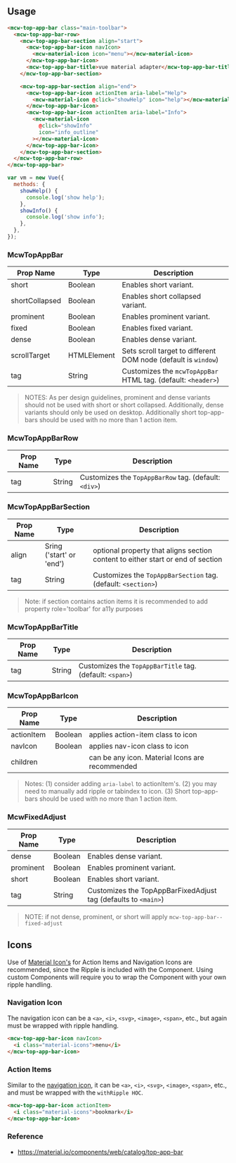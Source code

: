 ## Usage

```html
<mcw-top-app-bar class="main-toolbar">
  <mcw-top-app-bar-row>
    <mcw-top-app-bar-section align="start">
      <mcw-top-app-bar-icon navIcon>
        <mcw-material-icon icon="menu"></mcw-material-icon>
      </mcw-top-app-bar-icon>
      <mcw-top-app-bar-title>vue material adapter</mcw-top-app-bar-title>
    </mcw-top-app-bar-section>

    <mcw-top-app-bar-section align="end">
      <mcw-top-app-bar-icon actionItem aria-label="Help">
        <mcw-material-icon @click="showHelp" icon="help"></mcw-material-icon>
      </mcw-top-app-bar-icon>
      <mcw-top-app-bar-icon actionItem aria-label="Info">
        <mcw-material-icon
          @click="showInfo"
          icon="info_outline"
        ></mcw-material-icon>
      </mcw-top-app-bar-icon>
    </mcw-top-app-bar-section>
  </mcw-top-app-bar-row>
</mcw-top-app-bar>
```

```javascript
var vm = new Vue({
  methods: {
    showHelp() {
      console.log('show help');
    },
    showInfo() {
      console.log('show info');
    },
  },
});
```

### McwTopAppBar

| Prop Name      | Type        | Description                                                    |
| -------------- | ----------- | -------------------------------------------------------------- |
| short          | Boolean     | Enables short variant.                                         |
| shortCollapsed | Boolean     | Enables short collapsed variant.                               |
| prominent      | Boolean     | Enables prominent variant.                                     |
| fixed          | Boolean     | Enables fixed variant.                                         |
| dense          | Boolean     | Enables dense variant.                                         |
| scrollTarget   | HTMLElement | Sets scroll target to different DOM node (default is `window`) |
| tag            | String      | Customizes the `mcwTopAppBar` HTML tag. (default: `<header>`)  |

> NOTES: As per design guidelines, prominent and dense variants should not be used with short or short collapsed. Additionally, dense variants should only be used on desktop. Additionally short top-app-bars should be used with no more than 1 action item.

### McwTopAppBarRow

| Prop Name | Type   | Description                                           |
| --------- | ------ | ----------------------------------------------------- |
| tag       | String | Customizes the `TopAppBarRow` tag. (default: `<div>`) |

### McwTopAppBarSection

| Prop Name | Type                     | Description                                                                     |
| --------- | ------------------------ | ------------------------------------------------------------------------------- |
| align     | Sring ('start' or 'end') | optional property that aligns section content to either start or end of section |
| tag       | String                   | Customizes the `TopAppBarSection` tag. (default: `<section>`)                   |

> Note: if section contains action items it is recommended to add property role='toolbar' for a11y purposes

### McwTopAppBarTitle

| Prop Name | Type   | Description                                              |
| --------- | ------ | -------------------------------------------------------- |
| tag       | String | Customizes the `TopAppBarTitle` tag. (default: `<span>`) |

### McwTopAppBarIcon

| Prop Name  | Type    | Description                                     |
| ---------- | ------- | ----------------------------------------------- |
| actionItem | Boolean | applies action-item class to icon               |
| navIcon    | Boolean | applies nav-icon class to icon                  |
| children   |         | can be any icon. Material Icons are recommended |

> Notes: (1) consider adding `aria-label` to actionItem's. (2) you may need to manually add ripple or tabindex to icon. (3) Short top-app-bars should be used with no more than 1 action item.

### McwFixedAdjust

| Prop Name | Type    | Description                                                    |
| --------- | ------- | -------------------------------------------------------------- |
| dense     | Boolean | Enables dense variant.                                         |
| prominent | Boolean | Enables prominent variant.                                     |
| short     | Boolean | Enables short variant.                                         |
| tag       | String  | Customizes the TopAppBarFixedAdjust tag (defaults to `<main>`) |

> NOTE: if not dense, prominent, or short will apply `mcw-top-app-bar--fixed-adjust`

## Icons

Use of [Material Icon's](../material-icon/README.md) for Action Items and Navigation Icons are recommended, since the Ripple is included with the Component. Using custom Components will require you to wrap the Component with your own ripple handling.

### Navigation Icon

The navigation icon can be a `<a>`, `<i>`, `<svg>`, `<image>`, `<span>`, etc., but again must be wrapped with ripple handling.

```html
<mcw-top-app-bar-icon navIcon>
  <i class="material-icons">menu</i>
</mcw-top-app-bar-icon>
```

### Action Items

Similar to the [navigation icon](#navigation-icon), it can be `<a>`, `<i>`, `<svg>`, `<image>`, `<span>`, etc., and must be wrapped with the `withRipple HOC`.

```html
<mcw-top-app-bar-icon actionItem>
  <i class="material-icons">bookmark</i>
</mcw-top-app-bar-icon>
```

### Reference

- <https://material.io/components/web/catalog/top-app-bar>
